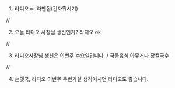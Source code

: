 
1. 라디오 or 라멘집(긴자뭐시기)

//

2. 오늘 라디오 사장님 생신인가?
   라디오 ok

//

3. 라디오사장님 생신은 이번주 수요일입니다. / 국물음식 아무거나
장칼국수

//

4. 순댓국, 라디오 이번주 두번가실 생각이시면 라디오도 좋습니다.